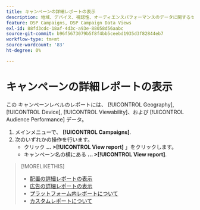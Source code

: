```yaml
---
title: キャンペーンの詳細レポートの表示
description: 地域、デバイス、視認性、オーディエンスパフォーマンスのデータに関するセクションを含む、キャンペーンレベルのレポートを開く方法について説明します。
feature: DSP Campaigns, DSP Campaign Data Views
exl-id: 88fd3cdc-18af-4d3c-a93e-88058d56aabc
source-git-commit: b96f5673079b5f8f4bb5ceebd1935d3f82844eb7
workflow-type: tm+mt
source-wordcount: '83'
ht-degree: 0%

---
```


# キャンペーンの詳細レポートの表示

この <!--legacy --> キャンペーンレベルのレポートには、 [!UICONTROL Geography], [!UICONTROL Device], [!UICONTROL Viewability]、および [!UICONTROL Audience Performance] データ。

1. メインメニューで、 **[!UICONTROL Campaigns]**.
1. 次のいずれかの操作を行います。
   * クリック **... >[!UICONTROL View report]** 」をクリックします。
   * キャンペーン名の横にある  **... >[!UICONTROL View report]**.

>[!MORELIKETHIS]
>
>* [配置の詳細レポートの表示](/help/dsp/campaign-management/placements/placement-view-report.md)
>* [広告の詳細レポートの表示](/help/dsp/campaign-management/ads/ad-view-report.md)
>* [プラットフォーム内レポートについて](/help/dsp/campaign-management/reports/campaign-reports-about.md)
>* [カスタムレポートについて](/help/dsp/reports/report-about.md)

